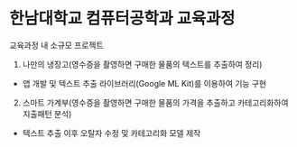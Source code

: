 # 한남대학교 컴퓨터공학과 교육과정<br>
교육과정 내 소규모 프로젝트<br>
1. 나만의 냉장고(영수증을 촬영하면 구매한 물품의 텍스트를 추출하여 정리)<br>
 * 앱 개발 및 텍스트 추출 라이브러리(Google ML Kit)를 이용하여 기능 구현<br>
2. 스마트 가계부(영수증을 촬영하면 구매한 물품의 가격을 추출하고 카테고리화하여 지출패턴 분석)<br>
 * 텍스트 추출 이후 오탈자 수정 및 카테고리화 모델 제작

